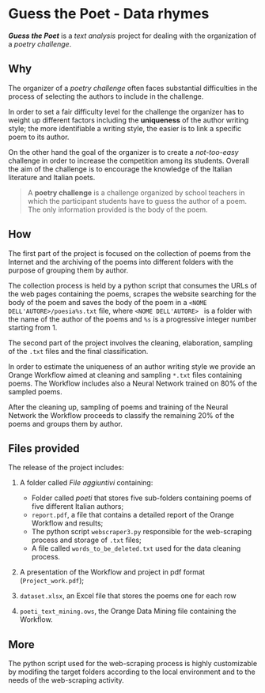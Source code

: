 # Guess the Poet - Data rhymes
***Guess the Poet*** is a *text analysis* project for dealing with the organization of a *poetry challenge*.

## Why
The organizer of a *poetry challenge* often faces substantial difficulties in the process of selecting the authors to include in the challenge. 

In order to set a fair difficulty level for the challenge the organizer has to weight up different factors including the **uniqueness** of the author writing style; the more identifiable a writing style, the easier is to link a specific poem to its author. 

On the other hand the goal of the organizer is to create a *not-too-easy* challenge in order to increase the competition among its students. Overall the aim of the challenge is to encourage the knowledge of the Italian literature and Italian poets.

> A **poetry challenge** is a challenge organized by school teachers in which the participant students have to guess the author of a poem. The only information provided is the body of the poem.

## How
The first part of the project is focused on the collection of poems from the Internet and the archiving of the poems into different folders with the purpose  of grouping them by author.

The collection process is held by a python script that consumes the URLs of the web pages containing the poems, scrapes the website searching for the body of the poem and saves the body of the poem in a ```<NOME DELL'AUTORE>/poesia%s.txt``` file, where ```<NOME DELL'AUTORE> ``` is a folder with the name of the author of the poems and ```%s``` is a progressive integer number starting from 1.

The second part of the project involves the cleaning, elaboration, sampling of the ```.txt```  files and the final classification.

In order to estimate the uniqueness of an author writing style we provide an Orange Workflow aimed at cleaning and sampling ```*.txt``` files containing poems. 
The Workflow includes also a Neural Network trained on 80% of the sampled poems.

After the cleaning up, sampling of poems and training of the Neural Network the Workflow proceeds to classify the remaining 20% of the poems and groups them by author.

## Files provided
The release of the project includes:

1. 	A folder called *File aggiuntivi* containing:
	
	*	Folder called *poeti* that stores five sub-folders containing poems of five different Italian authors;
	*	```report.pdf```, a file that contains a detailed report of the Orange Workflow and results;
	*	The python script ```webscraper3.py``` responsible for the web-scraping process and storage of ```.txt``` files;
	*	A file called ```words_to_be_deleted.txt``` used for the data cleaning process.

2. A presentation of the Workflow and project in pdf format (```Project_work.pdf```);
3. ```dataset.xlsx```, an Excel file that stores the poems one for each row
4. ```poeti_text_mining.ows```, the Orange Data Mining file containing the Workflow.

## More
The python script used for the web-scraping process is highly customizable by modifing the target folders according to the local environment and to the needs of the web-scraping activity.